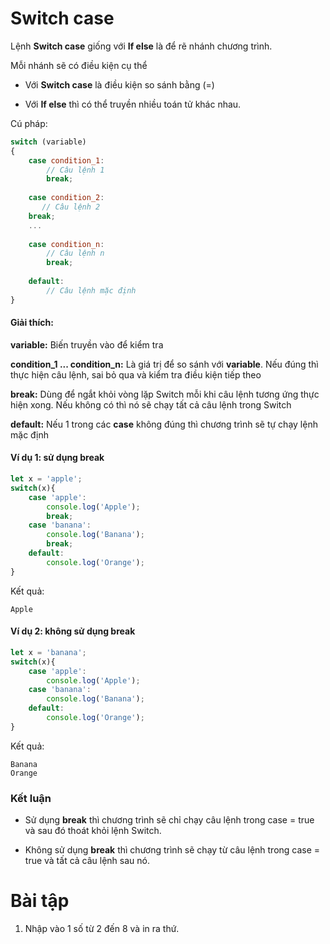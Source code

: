 # Switch case

Lệnh **Switch case** giống với **If else** là để rẽ nhánh chương trình.

Mỗi nhánh sẽ có điều kiện cụ thể

- Với **Switch case** là điều kiện so sánh bằng (=)

- Với **If else** thì có thể truyền nhiều toán tử khác nhau.

Cú pháp:

```javascript
switch (variable)
{
    case condition_1: 
        // Câu lệnh 1
        break;
    
    case condition_2: 
       // Câu lệnh 2
    break;
    ...
    
    case condition_n: 
        // Câu lệnh n
        break;
    
    default: 
        // Câu lệnh mặc định
}
```

#### Giải thích:

**variable:** Biến truyền vào để kiểm tra

**condition_1 ... condition_n:** Là giá trị để so sánh với **variable**. Nếu đúng thì thực hiện câu lệnh, sai bỏ qua và kiểm tra điều kiện tiếp theo

**break:** Dùng để ngắt khỏi vòng lặp Switch mỗi khi câu lệnh tương ứng thực hiện xong. Nếu không có thì nó sẽ chạy tất cả câu lệnh trong Switch

**default:** Nếu 1 trong các **case** không đúng thì chương trình sẽ tự chạy lệnh mặc định

#### Ví dụ 1: sử dụng break

```javascript
let x = 'apple';
switch(x){
    case 'apple':
        console.log('Apple');
        break;
    case 'banana':
        console.log('Banana');
        break;
    default:
        console.log('Orange');
}
```

Kết quả:

```
Apple
```

#### Ví dụ 2: không sử dụng break

```javascript
let x = 'banana';
switch(x){
    case 'apple':
        console.log('Apple');
    case 'banana':
        console.log('Banana');
    default:
        console.log('Orange');
}
```

Kết quả:

```
Banana
Orange
```

### Kết luận

- Sử dụng **break** thì chương trình sẽ chỉ chạy câu lệnh trong case = true và sau đó thoát khỏi lệnh Switch.

- Không sử dụng **break** thì chương trình sẽ chạy từ câu lệnh trong case = true và tất cả câu lệnh sau nó.


# Bài tập

1) Nhập vào 1 số từ 2 đến 8 và in ra thứ.


